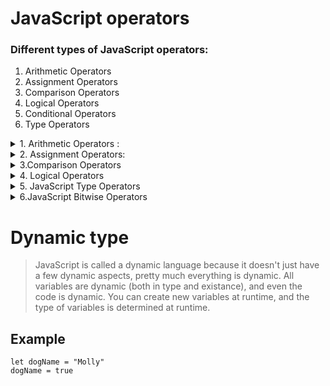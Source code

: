 # JavaScript operators
### Different types of JavaScript operators:
1. Arithmetic Operators
2. Assignment Operators
3. Comparison Operators
4. Logical Operators
5. Conditional Operators
6. Type Operators

 <details><summary>1. Arithmetic Operators :</summary>
Arithmetic operators are used to perform arithmetic on numbers:

|Operator   |	Description  |
|-----------|   -----------  | 
|+	        |     Addition   |
|-	        |Subtraction|
|*	        |Multiplication|
|**	        |Exponentiation |
|/	        | Division      |
|%	        | Modulus (Division Remainder)|
|++	        |    Increment  |
|--	        |Decrement      |

</details>
<details><summary> 2. Assignment Operators:</summary>
Assignment operators assign values to JavaScript variables.

|Operator|	Example	|Same As|
|--------|----------|-------|
|=|	x = y|	x = y|
|+=	|x += y	|x = x + y|
|-=|	x -= y|	x = x - y|
|*=	x | *= y|	x = x * y|
|/=	x |/= y|	x = x / y|
|%=	x |%= y|	x = x % y|
| **=x | **= y|	x = x ** y|
</details>

<details><summary> 3.Comparison Operators </summary>

|Operator|	Description|
|--------|-------------|
|==      |     equal to|
|===	|equal value and equal type|
|!=	|not equal|
|!==	|not equal value or not equal type|
|>|	greater than|
|<	|less than|
|>=	|greater than or equal to|
|<=	|less than or equal to|
|?	|ternary operator|
</details>
<details> <summary> 4. Logical Operators </summary>

|Operator	| Description|
|----------|-------------|
|&&	|logical and|
||||logical or |
|!	|logical not|
</details>

<details> <summary>5. JavaScript Type Operators</summary>

|Operator	|Description|
|-----------|----------|
|typeof	|Returns the type of a variable|
|instanceof	|Returns true if an object is an instance of an object type|
</details>

<details> <summary> 6.JavaScript Bitwise Operators </summary>
Bit operators work on 32 bits numbers.

Any numeric operand in the operation is converted into a 32 bit number. The result is converted back to a JavaScript number.
|Operator|	Description|	Example	|Same as|	Result	Decimal|
|---|--|----|----|---|
|&	|AND	|5 & 1|	0101 & 0001|	0001	| 1|
| |	OR	|5 || 1	0101 | 0001	0101	 5|
|~|	NOT|	~ 5	| ~0101	|1010	| 10|
|^|	XOR	|5 ^ 1	|0101 ^ 0001	|0100	 |4
|<<|	left shift|	5 |<< 1	0101 << 1	|1010	 10|
| >>	|right shift|	5 >> 1	|0101 >> 1	|0010	 | 2|
|>>>|	unsigned right shift|	5 >>> |1	0101 >>> |1	0010	|  2
</details>



# Dynamic type

> JavaScript is called a dynamic language because it doesn't just have a few dynamic aspects, pretty much everything is dynamic. 
> All variables are dynamic (both in type and existance), and even the code is dynamic. You can create new variables at runtime, and the type of variables is determined at runtime.

## Example 
```
let dogName = "Molly"
dogName = true
```
